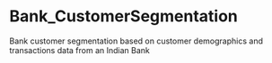 # Bank_CustomerSegmentation
 Bank customer segmentation based on customer demographics and transactions data from an Indian Bank
